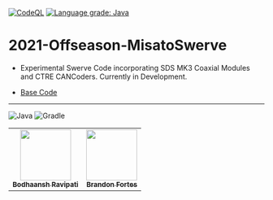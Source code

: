 [![CodeQL](https://github.com/Team3039/2021-Offseason-MisatoSwerve/actions/workflows/codeql-analysis.yml/badge.svg?branch=main)](https://github.com/Team3039/2021-Offseason-MisatoSwerve/actions/workflows/codeql-analysis.yml) [![Language grade: Java](https://img.shields.io/lgtm/grade/java/g/Team3039/2021-Offseason-MisatoSwerve.svg?logo=lgtm&logoWidth=18)](https://lgtm.com/projects/g/Team3039/2021-Offseason-MisatoSwerve/context:java)

# 2021-Offseason-MisatoSwerve

- Experimental Swerve Code incorporating SDS MK3 Coaxial Modules and CTRE CANCoders. Currently in Development.

- [Base Code](https://github.com/SwerveDriveSpecialties/swerve-template)

-----

<!-- ALL-CONTRIBUTORS-LIST:START - Do not remove or modify this section -->
<!-- prettier-ignore-start -->
<!-- markdownlint-disable -->
<table>
  <tr>
    <td align="center"><a href="https://www.linkedin.com/in/bodhaansh-ravipati-16515419b/"><img src="https://media-exp1.licdn.com/dms/image/C4D35AQFC7bKFFRzlug/profile-framedphoto-shrink_100_100/0/1610841065000?e=1641499200&v=beta&t=3kyiPNSjkO7aO9JbFyO-4VTealizJgrXaxXg1CY4-bY" width="100px;" alt=""/><br /><sub><b>Bodhaansh Ravipati</b></sub></a><br /></td>
    <td align="center"><a href="https://github.com/MrFortez"><img src="https://avatars.githubusercontent.com/u/55511864?v=4" width="100px;" alt=""/><br /><sub><b>Brandon Fortes</b></sub></a><br/></td>
  </tr>
 <!-- markdownlint-enable -->

![Java](https://img.shields.io/badge/java-%23ED8B00.svg?style=for-the-badge&logo=java&logoColor=white) ![Gradle](https://img.shields.io/badge/Gradle-02303A.svg?style=for-the-badge&logo=Gradle&logoColor=white)
